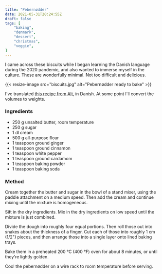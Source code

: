 ```yaml
---
title: "Pebernødder"
date: 2021-05-31T20:24:55Z
draft: false
tags: [
    "baking",
    "denmark",
    "dessert",
    "christmas",
    "veggie",
]
---
```


I came across these biscuits while I began learning the Danish language during the 2020 pandemic, and also wanted to immerse myself in the culture. These are wonderfully minimal. Not too difficult and delicious.

{{< resize-image src="biscuits.jpg" alt="Pebernødder ready to bake" >}}

I've translated [this recipe from Alt](https://www.alt.dk/mad/opskrift/pebernodder-a-la-lagkagehuset), in Danish. At some point I'll convert the volumes to weights.

### Ingredients

* 250 g unsalted butter, room temperature
* 250 g sugar
* 1 dl cream
* 500 g all-purpose flour
* 1 teaspoon ground ginger
* 1 teaspoon ground cinnamon
* 1 teaspoon white pepper
* 1 teaspoon ground cardamom
* 1 teaspoon baking powder
* 1 teaspoon baking soda

### Method

Cream together the butter and sugar in the bowl of a stand mixer, using the paddle attachment on a medium speed. Then add the cream and continue mixing until the mixture is homogeneous.

Sift in the dry ingredients. Mix in the dry ingredients on low speed until the mixture is just combined.

Divide the dough into roughly four equal portions. Then roll those out into snakes about the thickness of a finger. Cut each of those into roughly 1 cm (1/2") pieces, and then arrange those into a single layer onto lined baking trays.

Bake them in a preheated 200 °C (400 °F) oven for about 8 minutes, or until they're lightly golden.

Cool the pebernødder on a wire rack to room temperature before serving.


